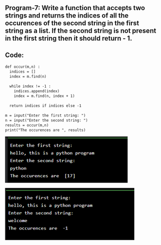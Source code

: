 ## Program-7: Write a function that accepts two strings and returns the indices of all the occurences of the second string in the first string as a list. If the second string is not present in the first string then it should return - 1.

## Code:

```
def occur(m,n) :
  indices = []
  index = m.find(n)
  
  while index != -1 :
    indices.append(index)
    index = m.find(n, index + 1)

  return indices if indices else -1

m = input("Enter the first string: ")
n = input("Enter the second string: ")
results = occur(m,n)
print("The occurences are ", results)

```
![image](https://github.com/mepsiess/images-repo/blob/main/19.png?raw=true)

![image](https://github.com/mepsiess/images-repo/blob/main/20.png?raw=true)
  

